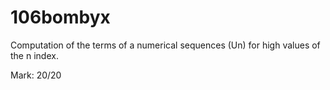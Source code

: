 # 106bombyx
Computation of the terms of a numerical sequences (Un) for high values of the n index.

Mark: 20/20
